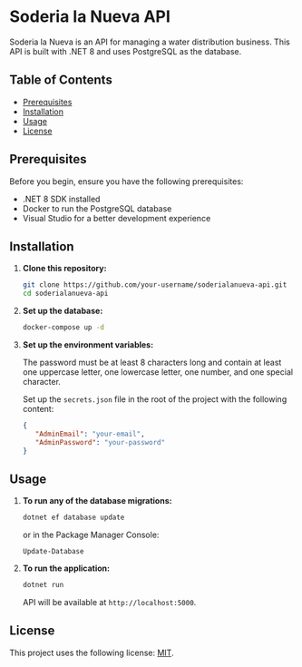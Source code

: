 # Soderia la Nueva API

Soderia la Nueva is an API for managing a water distribution business. This API is built with .NET 8 and uses PostgreSQL as the database.

## Table of Contents

- [Prerequisites](#prerequisites)
- [Installation](#installation)
- [Usage](#usage)
- [License](#license)

## Prerequisites

Before you begin, ensure you have the following prerequisites:

- .NET 8 SDK installed
- Docker to run the PostgreSQL database
- Visual Studio for a better development experience

## Installation

1. **Clone this repository:**

   ```bash
   git clone https://github.com/your-username/soderialanueva-api.git
   cd soderialanueva-api
   ```

2. **Set up the database:**

   ```bash
   docker-compose up -d
   ```

3. **Set up the environment variables:**
   
      The password must be at least 8 characters long and contain at least one uppercase letter, one lowercase letter, one number, and one special character.

      Set up the `secrets.json` file in the root of the project with the following content:

      ```json
      {
         "AdminEmail": "your-email",
         "AdminPassword": "your-password"
      }
      ```


## Usage

1. **To run any of the database migrations:**
      
      ```bash
      dotnet ef database update
      ```

      or in the Package Manager Console:

      ```package-manager
      Update-Database
      ```

2. **To run the application:**

      ```bash
      dotnet run
      ```

   API will be available at `http://localhost:5000`.


## License

This project uses the following license: [MIT](https://choosealicense.com/licenses/mit/).
